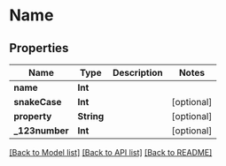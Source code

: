 # Name

## Properties
Name | Type | Description | Notes
------------ | ------------- | ------------- | -------------
**name** | **Int** |  | 
**snakeCase** | **Int** |  | [optional] 
**property** | **String** |  | [optional] 
**_123number** | **Int** |  | [optional] 

[[Back to Model list]](../README.md#documentation-for-models) [[Back to API list]](../README.md#documentation-for-api-endpoints) [[Back to README]](../README.md)


